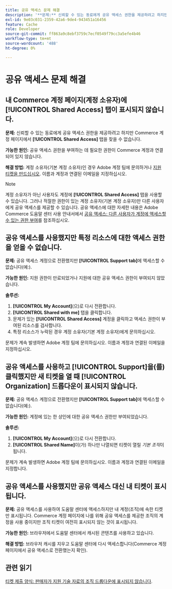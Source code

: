 ```yaml
---
title: 공유 액세스 문제 해결
description: '**문제:** 신뢰할 수 있는 동료에게 공유 액세스 권한을 제공하려고 하지만 Commerce 계정 페이지에서 **공유 액세스** 탭을 찾을 수 없습니다.'
exl-id: 9e03c031-2359-42a6-9de4-943451a16456
feature: Cache
role: Developer
source-git-commit: ff863a9c8ebf3759c7ecf0549f79cc3a5efe4b46
workflow-type: tm+mt
source-wordcount: '488'
ht-degree: 0%

---
```


# 공유 액세스 문제 해결

## 내 Commerce 계정 페이지(계정 소유자)에 [!UICONTROL Shared Access] 탭이 표시되지 않습니다.

**문제:** 신뢰할 수 있는 동료에게 공유 액세스 권한을 제공하려고 하지만 Commerce 계정 페이지에서 **[!UICONTROL Shared Access]** 탭을 찾을 수 없습니다.

**가능한 원인:** 공유 액세스 권한을 부여하는 데 필요한 권한이 Commerce 계정과 연결되어 있지 않습니다.

**해결 방법:** 계정 소유자(기본 계정 소유자)인 경우 Adobe 계정 팀에 문의하거나 [지원 티켓을 만드십시오](/help/help-center-guide/help-center/magento-help-center-user-guide.md#merchant-not-displayed). 이름과 계정과 연결된 이메일을 지정하십시오.

>[!NOTE]
>
>계정 소유자가 아닌 사용자도 계정에 **[!UICONTROL Shared Access]** 탭을 사용할 수 있습니다. 그러나 적절한 권한이 있는 계정 소유자(기본 계정 소유자)만 다른 사용자에게 공유 액세스를 제공할 수 있습니다. 공유 액세스에 대한 자세한 내용은 Adobe Commerce 도움말 센터 사용 안내서에서 [공유 액세스: 다른 사용자가 계정에 액세스할 수 있는 권한 부여](https://experienceleague.adobe.com/docs/commerce-knowledge-base/kb/help-center-guide/magento-help-center-user-guide.html?lang=en#shared-access)를 참조하십시오.

## 공유 액세스를 사용했지만 특정 리소스에 대한 액세스 권한을 얻을 수 없습니다.

**문제:** 공유 액세스 계정으로 전환했지만 **[!UICONTROL Support tab]**&#x200B;에 액세스할 수 없습니다(예:).

**가능한 원인:** 지원 권한이 만료되었거나 지원에 대한 공유 액세스 권한이 부여되지 않았습니다.

**솔루션:**

1. **[!UICONTROL My Account]**(으)로 다시 전환합니다.
1. **[!UICONTROL Shared with me]** 탭을 클릭합니다.
1. 문제가 있는 **[!UICONTROL Shared Access]** 계정을 클릭하고 액세스 권한이 부여된 리소스를 검사합니다.
1. 특정 리소스가 누락된 경우 계정 소유자(기본 계정 소유자)에게 문의하십시오.

문제가 계속 발생하면 Adobe 계정 팀에 문의하십시오. 이름과 계정과 연결된 이메일을 지정하십시오.

## 공유 액세스를 사용하고 [!UICONTROL Support]을(를) 클릭했지만 새 티켓을 열 때 [!UICONTROL Organization] 드롭다운이 표시되지 않습니다.

**문제:** 공유 액세스 계정으로 전환했지만 **[!UICONTROL Support tab]**&#x200B;에 액세스할 수 없습니다(예:).

**가능한 원인:** 계정에 있는 한 상인에 대한 공유 액세스 권한만 부여되었습니다.

**솔루션:**

1. **[!UICONTROL My Account]**(으)로 다시 전환합니다.
1. **[!UICONTROL Shared Name]**&#x200B;이(가) 하나만 나열되면 티켓이 열릴 *기본 조직*&#x200B;이 됩니다.

문제가 계속 발생하면 Adobe 계정 팀에 문의하십시오. 이름과 계정과 연결된 이메일을 지정합니다.

## 공유 액세스를 사용했지만 공유 액세스 대신 내 티켓이 표시됩니다.

**문제:** 공유 액세스를 사용하여 도움말 센터에 액세스하지만 내 계정(조직)에 속한 티켓만 표시됩니다. Commerce 계정 페이지에 나를 위해 공유 액세스를 제공한 조직의 계정을 사용 중이지만 조직 티켓이 여전히 표시되지 않는 것이 표시됩니다.

**가능한 원인:** 브라우저에서 도움말 센터에서 캐시된 콘텐츠를 사용하고 있습니다.

**해결 방법:** 브라우저 캐시를 지우고 도움말 센터에 다시 액세스합니다(Commerce 계정 페이지에서 공유 액세스로 전환했는지 확인).

## 관련 읽기

[티켓 제출 양식: 판매자가 지원 기술 자료의 조직 드롭다운에 표시되지 않습니다](/help/help-center-guide/help-center/magento-help-center-user-guide.md#merchant-not-displayed).
